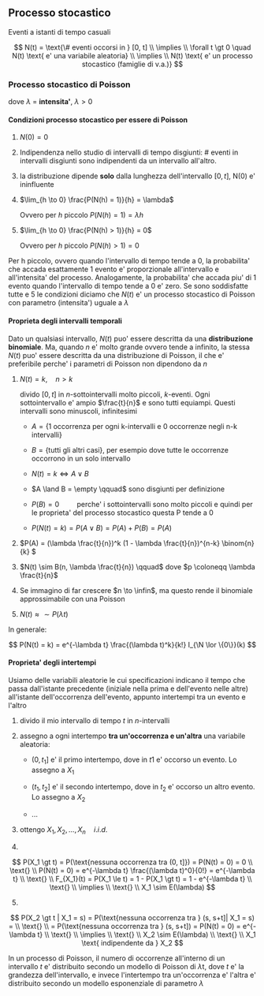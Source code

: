 ## Processo stocastico

Eventi a istanti di tempo casuali

$$
N(t) = \text{\# eventi occorsi in } [0, t] \\
\implies \\
\forall t \gt 0 \quad N(t) \text{ e' una variabile aleatoria} \\
\implies \\
N(t) \text{ e' un processo stocastico (famiglie di v.a.)}
$$

### Processo stocastico di Poisson

dove $\lambda$ = **intensita'**, $\lambda > 0$

#### Condizioni processo stocastico per essere di Poisson

1. $N(0) = 0$

2. Indipendenza nello studio di intervalli di tempo disgiunti: $\#$ eventi in intervalli disgiunti sono indipendenti da un intervallo all'altro.

3. la distribuzione dipende **solo** dalla lunghezza dell'intervallo $[0, t]$, N(0) e' ininfluente

4. $\lim_{h \to 0} \frac{P(N(h) = 1)}{h} = \lambda$
   
   Ovvero per $h$ piccolo $P(N(h) = 1) = \lambda h$

5. $\lim_{h \to 0} \frac{P(N(h) > 1)}{h} = 0$
   
   Ovvero per $h$ piccolo $P(N(h) > 1) = 0$

Per h piccolo, ovvero quando l'intervallo di tempo tende a 0, la probabilita' che accada esattamente 1 evento e' proporzionale all'intervallo e all'intensita' del processo. Analogamente, la probabilita' che accada piu' di 1 evento quando l'intervallo di tempo tende a 0 e' zero. Se sono soddisfatte tutte e 5 le condizioni diciamo che $N(t)$ e' un processo stocastico di Poisson con parametro (intensita') uguale a $\lambda$

#### Proprieta degli intervalli temporali

Dato un qualsiasi intervallo, $N(t)$ puo' essere descritta da una **distribuzione binomiale**. Ma, quando $n$ e' molto grande ovvero tende a infinito, la stessa $N(t)$ puo' essere descritta da una distribuzione di Poisson, il che e' preferibile perche' i parametri di Poisson non dipendono da $n$

1. $N(t) = k, \quad n \gt k$
   
   divido $[0, t]$ in $n$-sottointervalli molto piccoli, $k$-eventi. Ogni sottointervallo e' ampio  $\frac{t}{n}$ e sono tutti equiampi. Questi intervalli sono minuscoli, infinitesimi
   
   - $A = \{1 \text{ occorrenza per ogni k-intervalli e } 0 \text{ occorrenze negli n-k intervalli}\}$
   
   - $B = \{\text{tutti gli altri casi}\}$, per esempio dove tutte le occorrenze occorrono in un solo intervallo
   
   - $N(t) = k \iff A \lor B$
   
   - $A \land B = \empty \qquad$ sono disgiunti per definizione
   
   - $P(B) = 0 \qquad$ perche' i sottointervalli sono molto piccoli e quindi per le proprieta' del processo stocastico questa P tende a 0
   
   - $P(N(t)=k) = P(A \lor B) = P(A) + P(B) = P(A)$

2. $P(A) = (\lambda \frac{t}{n})^k (1 - \lambda \frac{t}{n})^{n-k} \binom{n}{k} $

3. $N(t) \sim B(n, \lambda \frac{t}{n}) \qquad$ dove $p \coloneqq \lambda \frac{t}{n}$

4. Se immagino di far crescere $n \to \infin$, ma questo rende il binomiale approssimabile con una Poisson

5. $N(t) \approx \sim P(\lambda t)$

In generale:

$$
P(N(t) = k) = e^{-\lambda t} \frac{(\lambda t)^k}{k!} I_{\N \lor \{0\}}(k)
$$

#### Proprieta' degli intertempi

Usiamo delle variabili aleatorie le cui specificazioni indicano il tempo che passa dall'istante precedente (iniziale nella prima e dell'evento nelle altre) all'istante dell'occorrenza dell'evento, appunto intertempi tra un evento e l'altro

1. divido il mio intervallo di tempo $t$ in $n$-intervalli

2. assegno a ogni intertempo **tra un'occorrenza e un'altra** una variabile aleatoria:
   
   - $(0, t_1]$ e' il primo intertempo, dove in $t1$ e' occorso un evento. Lo assegno a $X_1$
   
   - $(t_1, t_2]$ e' il secondo intertempo, dove in $t_2$ e' occorso un altro evento. Lo assegno a $X_2$
   
   - ...

3. ottengo $X_1, X_2, ..., X_n \quad i.i.d.$

4.

$$
P(X_1 \gt t) = P(\text{nessuna occorrenza tra (0, t]}) = P(N(t) = 0) = 0 \\
\text{} \\
P(N(t) = 0) = e^{-\lambda t} \frac{(\lambda t)^0}{0!} = e^{-\lambda t} \\
\text{} \\
F_{X_1}(t) = P(X_1 \le t) = 1 - P(X_1 \gt t) = 1 - e^{-\lambda t} \\
\text{} \\
\implies \\
\text{} \\
X_1 \sim E(\lambda)
$$

5.

$$
P(X_2 \gt t | X_1 = s) = P(\text{nessuna occorrenza tra } (s, s+t]| X_1 = s) = \\
\text{} \\
= P(\text{nessuna occorrenza tra } (s, s+t]) = P(N(t) = 0) = e^{-\lambda t} \\
\text{} \\
\implies \\
\text{} \\
X_2 \sim E(\lambda) \\
\text{} \\
X_1 \text{ indipendente da } X_2
$$

In un processo di Poisson, il numero di occorrenze all'interno di un intervallo $t$ e' distribuito secondo un modello di Poisson di $\lambda$t, dove $t$ e' la grandezza dell'intervallo, e invece l'intertempo tra un'occorrenza e' l'altra e' distribuito secondo un modello esponenziale di parametro $\lambda$